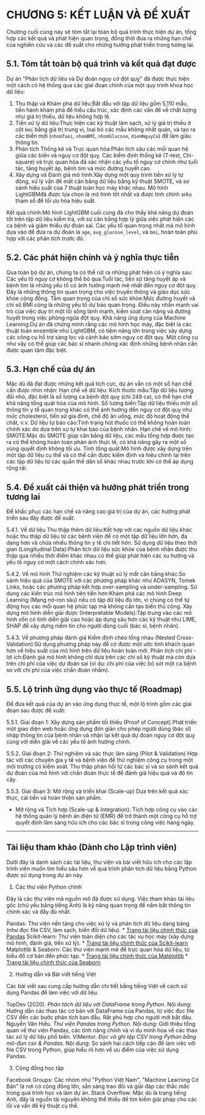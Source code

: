 # CHƯƠNG 5: KẾT LUẬN VÀ ĐỀ XUẤT

Chương cuối cùng này sẽ tóm tắt lại toàn bộ quá trình thực hiện dự án, tổng hợp các kết quả và phát hiện quan trọng, đồng thời đưa ra những hạn chế của nghiên cứu và các đề xuất cho những hướng phát triển trong tương lai.

## 5.1. Tóm tắt toàn bộ quá trình và kết quả đạt được

Dự án "Phân tích dữ liệu và Dự đoán nguy cơ đột quỵ" đã được thực hiện một cách có hệ thống qua các giai đoạn chính của một quy trình khoa học dữ liệu:

1.  Thu thập và Khám phá dữ liệu:Bắt đầu với tập dữ liệu gồm 5,110 mẫu, tiến hành khám phá để hiểu cấu trúc, xác định các vấn đề về chất lượng như giá trị thiếu, dữ liệu không hợp lệ.
2.  Tiền xử lý dữ liệu:Thực hiện các kỹ thuật làm sạch, xử lý giá trị thiếu ở cột `bmi` bằng giá trị trung vị, loại bỏ các mẫu không nhất quán, và tạo ra các biến mới (`nhomTuoi`, `nhomBMI`, `nhomGlucose`, `diemNguyCo`) để làm giàu thông tin.
3.  Phân tích Thống kê và Trực quan hóa:Phân tích sâu các mối quan hệ giữa các biến và nguy cơ đột quỵ. Các kiểm định thống kê (T-test, Chi-square) và trực quan hóa đã xác nhận các yếu tố nguy cơ chính như tuổi tác, tăng huyết áp, bệnh tim và mức đường huyết cao.
4.  Xây dựng và Đánh giá mô hình:Xây dựng một quy trình tiền xử lý tự động, xử lý vấn đề mất cân bằng dữ liệu bằng kỹ thuật SMOTE, và so sánh hiệu suất của 7 thuật toán học máy khác nhau. Mô hình LightGBMđã được lựa chọn là mô hình tốt nhất và được tinh chỉnh siêu tham số để tối ưu hóa hiệu suất.

Kết quả chính:Mô hình LightGBM cuối cùng đã cho thấy khả năng dự đoán tốt trên tập dữ liệu kiểm tra, với sự cân bằng hợp lý giữa việc phát hiện các ca bệnh và giảm thiểu dự đoán sai. Các yếu tố quan trọng nhất mà mô hình dựa vào để đưa ra dự đoán là `age`, `avg_glucose_level`, và `bmi`, hoàn toàn phù hợp với các phân tích trước đó.

## 5.2. Các phát hiện chính và ý nghĩa thực tiễn

Qua toàn bộ dự án, chúng ta có thể rút ra những phát hiện có ý nghĩa sau:
  Các yếu tố nguy cơ không thể bỏ qua:Tuổi tác, tiền sử tăng huyết áp và bệnh tim là những yếu tố có ảnh hưởng mạnh mẽ nhất đến nguy cơ đột quỵ. Đây là những thông tin quan trọng cho việc truyền thông và giáo dục sức khỏe cộng đồng.  Tầm quan trọng của chỉ số sức khỏe:Mức đường huyết và chỉ số BMI cũng là những yếu tố dự báo quan trọng. Điều này nhấn mạnh vai trò của việc duy trì một lối sống lành mạnh, kiểm soát cân nặng và đường huyết trong việc phòng ngừa đột quỵ.  Khả năng ứng dụng của Machine Learning:Dự án đã chứng minh rằng các mô hình học máy, đặc biệt là các thuật toán ensemble như LightGBM, có tiềm năng lớn trong việc xây dựng các công cụ hỗ trợ sàng lọc và cảnh báo sớm nguy cơ đột quỵ. Một công cụ như vậy có thể giúp các bác sĩ nhanh chóng xác định những bệnh nhân cần được quan tâm đặc biệt.

## 5.3. Hạn chế của dự án

Mặc dù đã đạt được những kết quả tích cực, dự án vẫn có một số hạn chế cần được nhìn nhận:
  Hạn chế về dữ liệu:
  Kích thước mẫu:Tập dữ liệu tương đối nhỏ, đặc biệt là số lượng ca bệnh đột quỵ (chỉ 249 ca), có thể hạn chế khả năng tổng quát hóa của mô hình.
  Số lượng biến:Tập dữ liệu thiếu một số thông tin y tế quan trọng khác có thể ảnh hưởng đến nguy cơ đột quỵ như mức cholesterol, tiền sử gia đình, chế độ ăn uống, mức độ hoạt động thể chất, v.v.
  Dữ liệu tự báo cáo:Tình trạng hút thuốc có thể không hoàn toàn chính xác do dựa trên sự tự khai báo của bệnh nhân.  Hạn chế về mô hình:
  SMOTE:Mặc dù SMOTE giúp cân bằng dữ liệu, các mẫu tổng hợp được tạo ra có thể không hoàn toàn phản ánh thực tế, có khả năng gây ra một số vùng quyết định không tối ưu.
  Tính tổng quát:Mô hình được xây dựng trên một tập dữ liệu cụ thể và có thể cần được kiểm định và hiệu chỉnh lại trên các tập dữ liệu từ các quần thể dân số khác nhau trước khi có thể áp dụng rộng rãi.

## 5.4. Đề xuất cải thiện và hướng phát triển trong tương lai

Để khắc phục các hạn chế và nâng cao giá trị của dự án, các hướng phát triển sau đây được đề xuất:

 5.4.1. Về dữ liệu
  Thu thập thêm dữ liệu:Kết hợp với các nguồn dữ liệu khác hoặc thu thập dữ liệu từ các bệnh viện để có một tập dữ liệu lớn hơn, đa dạng hơn và chứa nhiều thông tin y tế chi tiết hơn.  Sử dụng dữ liệu theo thời gian (Longitudinal Data):Phân tích dữ liệu sức khỏe của bệnh nhân được thu thập qua nhiều thời điểm khác nhau có thể giúp phát hiện các xu hướng và yếu tố nguy cơ một cách chính xác hơn.

 5.4.2. Về mô hình
  Thử nghiệm các kỹ thuật xử lý mất cân bằng khác:So sánh hiệu quả của SMOTE với các phương pháp khác như ADASYN, Tomek Links, hoặc các phương pháp kết hợp over-sampling và under-sampling.  Sử dụng các kiến trúc mô hình tiên tiến hơn:Khám phá các mô hình Deep Learning (Mạng nơ-ron sâu) nếu có tập dữ liệu đủ lớn, vì chúng có thể tự động học các mối quan hệ phức tạp mà không cần tạo biến thủ công.  Xây dựng mô hình diễn giải được (Interpretable Models):Tập trung vào các mô hình vốn có tính diễn giải cao hoặc áp dụng sâu hơn các kỹ thuật như LIME, SHAP để xây dựng niềm tin cho người dùng cuối (bác sĩ, bệnh nhân).

 5.4.3. Về phương pháp đánh giá
  Kiểm định chéo lồng nhau (Nested Cross-Validation):Sử dụng phương pháp này để có được một ước tính khách quan hơn về hiệu suất của mô hình trên dữ liệu hoàn toàn mới.  Phân tích chi phí - lợi ích:Đánh giá mô hình không chỉ dựa trên các chỉ số kỹ thuật mà còn dựa trên chi phí của việc dự đoán sai (ví dụ: chi phí của việc bỏ sót một ca bệnh so với chi phí của việc chẩn đoán nhầm).

## 5.5. Lộ trình ứng dụng vào thực tế (Roadmap)

Để đưa kết quả của dự án vào ứng dụng thực tế, một lộ trình gồm các giai đoạn sau được đề xuất:

 5.5.1. Giai đoạn 1: Xây dựng sản phẩm tối thiểu (Proof of Concept)
  Phát triển một giao diện web hoặc ứng dụng đơn giản cho phép người dùng (bác sĩ) nhập thông tin của bệnh nhân và nhận lại kết quả dự đoán nguy cơ đột quỵ cùng với diễn giải về các yếu tố ảnh hưởng chính.

 5.5.2. Giai đoạn 2: Thử nghiệm và xác thực lâm sàng (Pilot & Validation)
  Hợp tác với các chuyên gia y tế và bệnh viện để thử nghiệm công cụ trong một môi trường có kiểm soát.  Thu thập phản hồi từ các bác sĩ và so sánh kết quả dự đoán của mô hình với chẩn đoán thực tế để đánh giá hiệu quả và độ tin cậy.

 5.5.3. Giai đoạn 3: Mở rộng và triển khai (Scale-up)
  Dựa trên kết quả xác thực, cải tiến và hoàn thiện sản phẩm.
- Mở rộng và Tích hợp (Scale-up & Integration): Tích hợp công cụ vào các hệ thống quản lý bệnh án điện tử (EMR) để trở thành một công cụ hỗ trợ quyết định lâm sàng hữu ích cho các bác sĩ trong công việc hàng ngày.

---

## Tài liệu tham khảo (Dành cho Lập trình viên)

Dưới đây là danh sách các tài liệu, thư viện và bài viết hữu ích cho các lập trình viên muốn tìm hiểu sâu hơn về quá trình phân tích dữ liệu bằng Python được sử dụng trong dự án này.

 1. Các thư viện Python chính

Đây là các thư viện mã nguồn mở đã được sử dụng. Việc tham khảo tài liệu gốc (chủ yếu bằng tiếng Anh) là kỹ năng quan trọng để nắm bắt thông tin chính xác và đầy đủ nhất.

Pandas: Thư viện nền tảng cho việc xử lý và phân tích dữ liệu dạng bảng (như đọc file CSV, làm sạch, biến đổi dữ liệu).
    *   [Trang tài liệu chính thức của Pandas](https://pandas.pydata.org/docs/)
Scikit-learn: Thư viện toàn diện cho các tác vụ học máy (xây dựng mô hình, đánh giá, tiền xử lý).
    *   [Trang tài liệu chính thức của Scikit-learn](https://scikit-learn.org/stable/documentation.html)
Matplotlib & Seaborn: Các thư viện mạnh mẽ để trực quan hóa dữ liệu, từ biểu đồ cơ bản đến phức tạp.
    *   [Trang tài liệu chính thức của Matplotlib](https://matplotlib.org/stable/contents.html)
    *   [Trang tài liệu chính thức của Seaborn](https://seaborn.pydata.org/)

 2. Hướng dẫn và Bài viết tiếng Việt

Các bài viết sau cung cấp hướng dẫn chi tiết bằng tiếng Việt về cách sử dụng Pandas để làm việc với dữ liệu.

TopDev (2020). *Phân tách dữ liệu với DataFrame trong Python*.
    Nội dung: Hướng dẫn các thao tác cơ bản với DataFrame của Pandas, từ việc đọc file CSV đến các bước phân tích ban đầu. Rất phù hợp cho người mới bắt đầu.
Nguyễn Văn Hiếu. *Thư viện Pandas trong Python*.
    Nội dung: Giới thiệu tổng quan về thư viện Pandas, các tính năng chính và ví dụ minh họa về các thao tác xử lý dữ liệu phổ biến.
ViMentor. *Đọc và ghi tệp CSV trong Python bằng mô-đun csv & Pandas*.
    Nội dung: So sánh hai cách tiếp cận để làm việc với file CSV trong Python, giúp hiểu rõ hơn về ưu điểm của việc sử dụng Pandas.

 3. Cộng đồng học tập

Facebook Groups: Các nhóm như "Python Việt Nam", "Machine Learning Cơ Bản" là nơi có cộng đồng lớn, sẵn sàng trao đổi và giải đáp các thắc mắc trong quá trình học và làm dự án.
Stack Overflow: Mặc dù là trang tiếng Anh, đây là nguồn tài nguyên không thể thiếu để tìm kiếm giải pháp cho các lỗi và vấn đề kỹ thuật cụ thể.